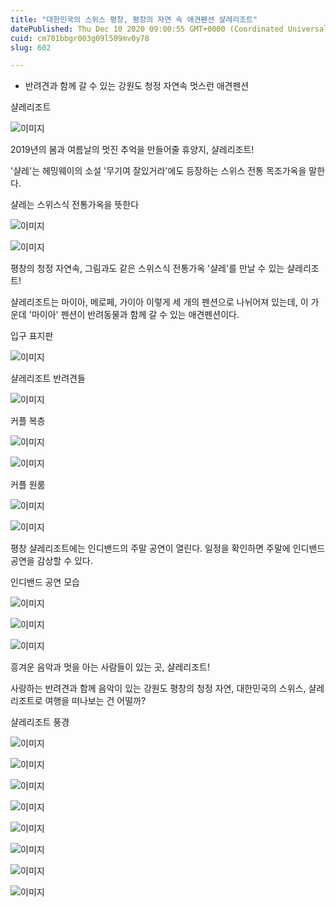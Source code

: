 ```yaml
---
title: "대한민국의 스위스 평창, 평창의 자연 속 애견펜션 샬레리조트"
datePublished: Thu Dec 10 2020 09:00:55 GMT+0000 (Coordinated Universal Time)
cuid: cm701bbgr003g09l509mv0y78
slug: 602

---
```



- 반려견과 함께 갈 수 있는 강원도 청정 자연속 멋스런 애견펜션

샬레리조트

![이미지](https://cdn.hashnode.com/res/hashnode/image/upload/v1739251255080/8c7bfe05-978f-48c9-9ce2-72cac5086496.jpeg)

2019년의 봄과 여름날의 멋진 추억을 만들어줄 휴양지, 샬레리조트!

'샬레'는 헤밍웨이의 소설 '무기여 잘있거라'에도 등장하는 스위스 전통 목조가옥을 말한다.

샬레는 스위스식 전통가옥을 뜻한다

![이미지](https://cdn.hashnode.com/res/hashnode/image/upload/v1739251257130/cb44118b-c485-41e5-a0c2-a37d05c86c7e.jpeg)

![이미지](https://cdn.hashnode.com/res/hashnode/image/upload/v1739251258916/c27a8c03-2944-4552-a65e-f9d49b6d3ef1.jpeg)

평창의 청정 자연속, 그림과도 같은 스위스식 전통가옥 '샬레'를 만날 수 있는 샬레리조트!

샬레리조트는 마이아, 메로페, 가이아 이렇게 세 개의 펜션으로 나뉘어져 있는데, 이 가운데 '마이아' 펜션이 반려동물과 함께 갈 수 있는 애견펜션이다.

입구 표지판

![이미지](https://cdn.hashnode.com/res/hashnode/image/upload/v1739251261186/fc6a5cf9-f507-473d-819e-4b0ed5af4818.jpeg)

샬레리조트 반려견들

![이미지](https://cdn.hashnode.com/res/hashnode/image/upload/v1739251263436/cbb9c2b8-79b5-4760-a36b-7f7aaa139279.jpeg)

커플 복층

![이미지](https://cdn.hashnode.com/res/hashnode/image/upload/v1739251265105/0f4dfff2-ed86-4a05-a9da-d4c17f4204b9.jpeg)

![이미지](https://cdn.hashnode.com/res/hashnode/image/upload/v1739251266613/474765cb-a20f-4b41-bb9d-8f0eae61123d.jpeg)

커플 원룸

![이미지](https://cdn.hashnode.com/res/hashnode/image/upload/v1739251268236/c5dbe9ad-b6dc-4cdd-84df-c4ac72eb1673.jpeg)

![이미지](https://cdn.hashnode.com/res/hashnode/image/upload/v1739251269962/3540f1d8-9381-4447-a7f5-b95f54419888.jpeg)

평창 샬레리조트에는 인디밴드의 주말 공연이 열린다. 일정을 확인하면 주말에 인디밴드 공연을 감상할 수 있다.

인디밴드 공연 모습

![이미지](https://cdn.hashnode.com/res/hashnode/image/upload/v1739251272110/77332070-84f4-44f7-943d-ac1fbc00f122.jpeg)

![이미지](https://cdn.hashnode.com/res/hashnode/image/upload/v1739251274743/cf11d236-2f40-482e-ae45-4891e76884a9.jpeg)

![이미지](https://cdn.hashnode.com/res/hashnode/image/upload/v1739251277147/4bb39ed6-d182-4afd-9d75-b103b9fdb419.jpeg)

흥겨운 음악과 멋을 아는 사람들이 있는 곳, 샬레리조트!

사랑하는 반려견과 함께 음악이 있는 강원도 평창의 청정 자연, 대한민국의 스위스, 샬레리조트로 여행을 떠나보는 건 어떨까?

샬레리조트 풍경

![이미지](https://cdn.hashnode.com/res/hashnode/image/upload/v1739251279412/040693cc-40ff-4a37-93c6-c8ab473a46c1.jpeg)

![이미지](https://cdn.hashnode.com/res/hashnode/image/upload/v1739251280976/7adc4202-55af-4039-ba1e-06d306a535bb.jpeg)

![이미지](https://cdn.hashnode.com/res/hashnode/image/upload/v1739251282636/0aa08cb9-6624-4822-8a59-d870413dfe49.jpeg)

![이미지](https://cdn.hashnode.com/res/hashnode/image/upload/v1739251284410/b84518b8-6bf4-4597-943a-eb2b2c093891.jpeg)

![이미지](https://cdn.hashnode.com/res/hashnode/image/upload/v1739251286768/f43430a8-8e0c-4065-a0e5-49ca72b6340b.jpeg)

![이미지](https://cdn.hashnode.com/res/hashnode/image/upload/v1739251288747/688e28c1-013f-44f4-9c24-eabfaa4170e4.jpeg)

![이미지](https://cdn.hashnode.com/res/hashnode/image/upload/v1739251290461/e0ecf3a0-5e41-48ce-9bcd-71e93065e50c.jpeg)

![이미지](https://cdn.hashnode.com/res/hashnode/image/upload/v1739251292494/c25fc3b2-2197-4d0e-be54-ac23d86737cf.jpeg)